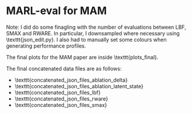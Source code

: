 # MARL-eval for MAM

Note: I did do some finagling with the number of evaluations between LBF, SMAX and RWARE. In particular, I downsampled where necessary using \texttt{json_edit.py}. I also had to manually set some colours when generating performance profiles.

The final plots for the MAM paper are inside \texttt{plots_final}.

The final concatenated data files are as follows:
- \texttt{concatenated_json_files_ablation_delta}
- \texttt{concatenated_json_files_ablation_latent_state}
- \texttt{concatenated_json_files_lbf}
- \texttt{concatenated_json_files_rware}
- \texttt{concatenated_json_files_smax}